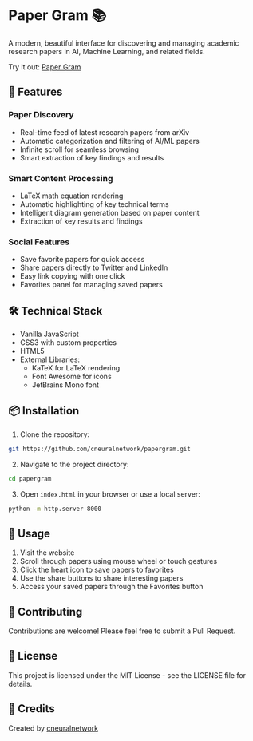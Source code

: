 # Paper Gram 📚

A modern, beautiful interface for discovering and managing academic research papers in AI, Machine Learning, and related fields.

Try it out: [Paper Gram](https://papergram.netlify.app/)

## 🌟 Features

### Paper Discovery
- Real-time feed of latest research papers from arXiv
- Automatic categorization and filtering of AI/ML papers
- Infinite scroll for seamless browsing
- Smart extraction of key findings and results

### Smart Content Processing
- LaTeX math equation rendering
- Automatic highlighting of key technical terms
- Intelligent diagram generation based on paper content
- Extraction of key results and findings

### Social Features
- Save favorite papers for quick access
- Share papers directly to Twitter and LinkedIn
- Easy link copying with one click
- Favorites panel for managing saved papers

## 🛠️ Technical Stack

- Vanilla JavaScript
- CSS3 with custom properties
- HTML5
- External Libraries:
  - KaTeX for LaTeX rendering
  - Font Awesome for icons
  - JetBrains Mono font

## 📦 Installation

1. Clone the repository:
```bash
git https://github.com/cneuralnetwork/papergram.git
```

2. Navigate to the project directory:
```bash
cd papergram
```

3. Open `index.html` in your browser or use a local server:
```bash
python -m http.server 8000
```

## 🚀 Usage

1. Visit the website
2. Scroll through papers using mouse wheel or touch gestures
3. Click the heart icon to save papers to favorites
4. Use the share buttons to share interesting papers
5. Access your saved papers through the Favorites button

## 🤝 Contributing

Contributions are welcome! Please feel free to submit a Pull Request.

## 📄 License

This project is licensed under the MIT License - see the LICENSE file for details.

## 👏 Credits

Created by [cneuralnetwork](https://cneuralnets.netlify.app)

